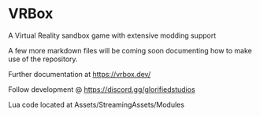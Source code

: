 # VRBox
A Virtual Reality sandbox game with extensive modding support

A few more markdown files will be coming soon documenting how to make use of the repository.

Further documentation at https://vrbox.dev/

Follow development @ https://discord.gg/glorifiedstudios

Lua code located at Assets/StreamingAssets/Modules
